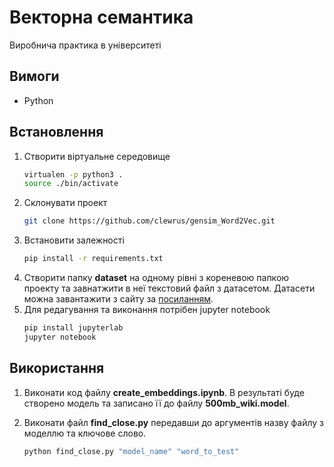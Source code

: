 # Векторна семантика
Виробнича практика в університеті

## Вимоги
+ Python

## Встановлення
1. Створити віртуальне середовище
    ```sh
    virtualen -p python3 .
    source ./bin/activate
    ```
2. Склонувати проект
    ```sh
    git clone https://github.com/clewrus/gensim_Word2Vec.git
    ```
3. Вcтановити залежності
    ```sh
    pip install -r requirements.txt
    ```
4. Створити папку **dataset** на одному рівні з кореневою папкою проекту та завнатжити в неї текстовий файл з датасетом. Датаcети можна завантажити з сайту за [посиланням](https://lang.org.ua/uk/corpora/).
5. Для редагування та виконання потрібен jupyter notebook
    ```sh
    pip install jupyterlab
    jupyter notebook
    ```


## Використання
1. Виконати код файлу **create_embeddings.ipynb**. В результаті буде створено модель та записано її до файлу **500mb_wiki.model**.

2. Виконати файл **find_close.py** передавши до аргументів назву файлу з моделлю та ключове слово.
    ```sh
    python find_close.py "model_name" "word_to_test"
    ```
